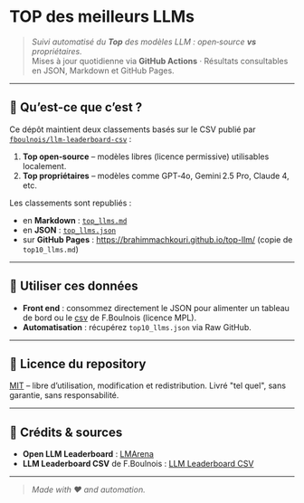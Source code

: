 # TOP des meilleurs LLMs

> _Suivi automatisé du **Top** des modèles LLM : open‑source **vs** propriétaires._  
> Mises à jour quotidienne via **GitHub Actions** · Résultats consultables en JSON, Markdown et GitHub Pages.

---

## 🚀 Qu’est‑ce que c’est ?
Ce dépôt maintient deux classements basés sur le CSV publié par [`fboulnois/llm-leaderboard-csv`](https://github.com/fboulnois/llm-leaderboard-csv) :

1. **Top open‑source** – modèles libres (licence permissive) utilisables localement.
2. **Top propriétaires** – modèles comme GPT‑4o, Gemini 2.5 Pro, Claude 4, etc.

Les classements sont republiés :
- en **Markdown** : [`top_llms.md`](./top_llms.md)
- en **JSON** : [`top_llms.json`](./top_llms.json)
- sur **GitHub Pages** : <https://brahimmachkouri.github.io/top-llm/> (copie de `top10_llms.md`)

---

## 📑 Utiliser ces données
- **Front end** : consommez directement le JSON pour alimenter un tableau de bord ou le [csv](https://github.com/fboulnois/llm-leaderboard-csv/blob/main/csv/lmsys.csv) de F.Boulnois (licence MPL).
- **Automatisation** : récupérez `top10_llms.json` via Raw GitHub.

---

## 📜 Licence du repository

[MIT](LICENSE) – libre d’utilisation, modification et redistribution. Livré "tel quel", sans garantie, sans responsabilité.

---

## 🙏 Crédits & sources

* **Open LLM Leaderboard** : [LMArena](https://lmarena.ai/leaderboard)
* **LLM Leaderboard CSV** de F.Boulnois : [LLM Leaderboard CSV](https://github.com/fboulnois/llm-leaderboard-csv)

---

> *Made with ♥ and automation.*
